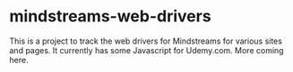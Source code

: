 # mindstreams-web-drivers

This is a project to track the web drivers for Mindstreams for various sites and pages. It currently has some Javascript for Udemy.com. More coming here.

